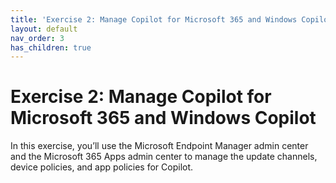 ```yaml
---
title: 'Exercise 2: Manage Copilot for Microsoft 365 and Windows Copilot'
layout: default
nav_order: 3
has_children: true
---
```


# Exercise 2: Manage Copilot for Microsoft 365 and Windows Copilot 

In this exercise, you’ll use the Microsoft Endpoint Manager admin center and the Microsoft 365 Apps admin center to manage the update channels, device policies, and app policies for Copilot. 
